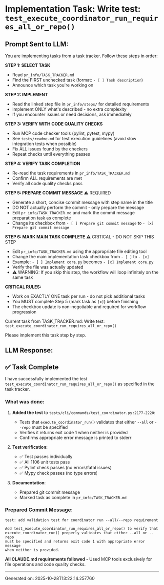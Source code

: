 # Implementation Task: Write test: `test_execute_coordinator_run_requires_all_or_repo()`

## Prompt Sent to LLM:
You are implementing tasks from a task tracker. Follow these steps in order:

**STEP 1: SELECT TASK**
- Read `pr_info/TASK_TRACKER.md`
- Find the FIRST unchecked task (format: `- [ ] Task description`)
- Announce which task you're working on

**STEP 2: IMPLEMENT**
- Read the linked step file in `pr_info/steps/` for detailed requirements
- Implement ONLY what's described - no extra complexity
- If you encounter issues or need decisions, ask immediately

**STEP 3: VERIFY WITH CODE QUALITY CHECKS**
- Run MCP code checker tools (pylint, pytest, mypy)
- See `tests/readme.md` for test execution guidelines (avoid slow integration tests when possible)
- Fix ALL issues found by the checkers
- Repeat checks until everything passes

**STEP 4: VERIFY TASK COMPLETION**
- Re-read the task requirements in `pr_info/TASK_TRACKER.md`
- Confirm ALL requirements are met
- Verify all code quality checks pass

**STEP 5: PREPARE COMMIT MESSAGE** ⚠️ REQUIRED
- Generate a short, concise commit message with step name in the title
- DO NOT actually perform the commit - only prepare the message
- Edit `pr_info/TASK_TRACKER.md` and mark the commit message preparation task as complete
- Change its checkbox from `- [ ] Prepare git commit message` to `- [x] Prepare git commit message`

**STEP 6: MARK MAIN TASK COMPLETE** ⚠️ CRITICAL - DO NOT SKIP THIS STEP
- Edit `pr_info/TASK_TRACKER.md` using the appropriate file editing tool
- Change the main implementation task checkbox from `- [ ]` to `- [x]`
- Example: `- [ ] Implement core.py` becomes `- [x] Implement core.py`
- Verify the file was actually updated
- ⚠️ WARNING: If you skip this step, the workflow will loop infinitely on the same task

**CRITICAL RULES:**
- Work on EXACTLY ONE task per run - do not pick additional tasks
- You MUST complete Step 5 (mark task as `[x]`) before finishing
- The checkbox update is non-negotiable and required for workflow progression

Current task from TASK_TRACKER.md: Write test: `test_execute_coordinator_run_requires_all_or_repo()`

Please implement this task step by step.

## LLM Response:
## ✅ Task Complete

I have successfully implemented the test `test_execute_coordinator_run_requires_all_or_repo()` as specified in the task tracker.

### What was done:

1. **Added the test** to `tests/cli/commands/test_coordinator.py:2177-2220`:
   - Tests that `execute_coordinator_run()` validates that either `--all` or `--repo` must be specified
   - Verifies it returns exit code 1 when neither is provided
   - Confirms appropriate error message is printed to stderr

2. **Test verification**:
   - ✅ Test passes individually
   - ✅ All 1106 unit tests pass
   - ✅ Pylint check passes (no errors/fatal issues)
   - ✅ Mypy check passes (no type errors)

3. **Documentation**:
   - Prepared git commit message
   - Marked task as complete in `pr_info/TASK_TRACKER.md`

### Prepared Commit Message:
```
test: add validation test for coordinator run --all/--repo requirement

Add test_execute_coordinator_run_requires_all_or_repo() to verify that
execute_coordinator_run() properly validates that either --all or --repo
must be specified and returns exit code 1 with appropriate error message
when neither is provided.
```

**All CLAUDE.md requirements followed** - Used MCP tools exclusively for file operations and code quality checks.

---
Generated on: 2025-10-28T13:22:14.257760